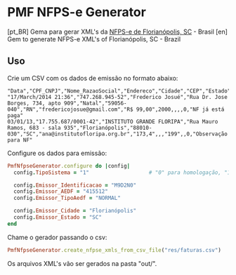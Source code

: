 # PMF NFPS-e Generator

[pt_BR] Gema para gerar XML's da [NFPS-e de Florianópolis, SC](http://www.pmf.sc.gov.br/sites/notaeletronica/) - Brasil
[en] Gem to generate NFPS-e XML's of Florianópolis, SC - Brazil

## Uso

Crie um CSV com os dados de emissão no formato abaixo:
```CSV
"Data","CPF_CNPJ","Nome_RazaoSocial","Endereco","Cidade","CEP","Estado","Email","Valor_Produto","Valor_Consultoria","Valor_Outros","Valor_Cursos","Valor_Eventos","CST","ExtraInfo"
"17/March/2014 21:36","747.268.945-52","Frederico Josué","Rua Dr. Jose Borges, 734, apto 909","Natal","59056-040","RN","fredericojosue@gmail.com","R$ 99,00",2000,,,,0,"NF já está paga"
03/01/13,"17.755.687/0001-42","INSTITUTO GRANDE FLORIPA","Rua Mauro Ramos, 683 - sala 935","Florianópolis","88010-030","SC","ana@institutofloripa.org.br","173,4",,,"199",,0,"Observação para NF"
```

Configure os dados para emissão:
```Ruby
PmfNfpseGenerator.configure do |config|
  config.TipoSistema = "1"                   # "0" para homologação, "1" para produção

  config.Emissor_Identificacao = "M9D2N0"
  config.Emissor_AEDF = "415512"
  config.Emissor_TipoAedf = "NORMAL"

  config.Emissor_Cidade = "Florianópolis"
  config.Emissor_Estado = "SC"
end
```

Chame o gerador passando o csv:
```Ruby
PmfNfpseGenerator.create_nfpse_xmls_from_csv_file("res/faturas.csv")
```

Os arquivos XML's vão ser gerados na pasta "out/".
